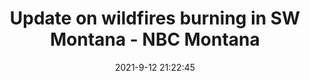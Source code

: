 ---
"title": "Update on wildfires burning in SW Montana - NBC Montana"
"date": "2021-9-12 21:22:45"
"feed_name": "GOOGLENEWSCONSTRUCTION"
"feed_website": "https://news.google.com/search?q=construction%2Bincident&hl=en-US&gl=US&ceid=US:en"
"feed_rss": "https://news.google.com/rss/search?q=construction%2Bincident&hl=en-US&gl=US&ceid=US:en"
"link": "https://nbcmontana.com/news/local/update-on-wildfires-burning-in-sw-montana"
"file": "_posts/2021-1-1-12441ae40eb60af18cc104ec609fd1021f086363.md"
"accident": "0"
"drilling": "0"
"dead": "0"
"injured": "0"
---